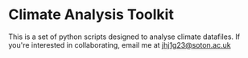 # Climate Analysis Toolkit

This is a set of python scripts designed to analyse climate datafiles.
If you're interested in collaborating, email me at jhj1g23@soton.ac.uk
